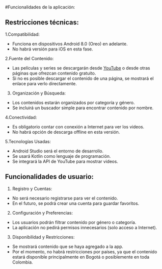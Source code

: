 #Funcionalidades de la aplicación:

## Restricciones técnicas:

1.Compatibilidad:
- Funciona en dispositivos Android 8.0 (Oreo) en adelante.
- No habrá versión para iOS en esta fase.

2.Fuente del Contenido: 
- Las películas y series se descargarán desde [YouTube](https://www.youtube.com) o desde otras páginas que ofrezcan contenido gratuito.
- Si no es posible descargar el contenido de una página, se mostrará el enlace para verlo directamente.

3. Organización y Búsqueda:
- Los contenidos estarán organizados por categoría y género.
- Se incluirá un buscador simple para encontrar contenido por nombre.

4.Conectividad: 
- Es obligatorio contar con conexión a Internet para ver los videos.
- No habrá opción de descarga offline en esta versión.

5.Tecnologías Usadas:
- Android Studio será el entorno de desarrollo.
- Se usará Kotlin como lenguaje de programación.
- Se integrará la API de YouTube para mostrar videos.

## Funcionalidades de usuario: 

1. Registro y Cuentas:
- No será necesario registrarse para ver el contenido.
- En el futuro, se podrá crear una cuenta para guardar favoritos.

2. Configuración y Preferencias:
- Los usuarios podrán filtrar contenido por género o categoría.
- La aplicación no pedirá permisos innecesarios (solo acceso a Internet).

3.  Disponibilidad y Restricciones:
- Se mostrará contenido que se haya agregado a la app.
- Por el momento, no habrá restricciones por países, ya que el contenido estará disponible principalmente en Bogotá o posiblemente en toda Colombia.


